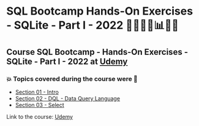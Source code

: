 # SQL Bootcamp Hands-On Exercises - SQLite - Part I - 2022 👩🏻‍💻🤖:bar_chart:🎲💽
## Course SQL Bootcamp - Hands-On Exercises - SQLite - Part I - 2022 at [Udemy](https://www.udemy.com/course/sql-bootcamp-hands-on-exercises-sqlite-part-i/)
### :boom: Topics covered during the course were :rocket:
- [Section 01 - Intro](https://github.com/romulovieira777/SQL_Bootcamp_HandsOn_Exercises_SQLite_Part_I_2022/tree/main/Section_01_Intro)
- [Section 02 - DQL - Data Query Language](https://github.com/romulovieira777/SQL_Bootcamp_HandsOn_Exercises_SQLite_Part_I_2022/tree/main/Section_02_DQL_Data_Query_Language)
- [Section 03 - Select]()

Link to the course: [Udemy](https://www.udemy.com/course/sql-bootcamp-hands-on-exercises-sqlite-part-i/)
